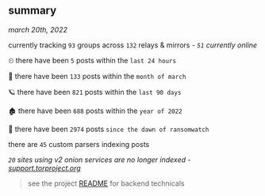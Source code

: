 
## summary
_march 20th, 2022_

currently tracking `93` groups across `132` relays & mirrors - _`51` currently online_

⏲ there have been `5` posts within the `last 24 hours`

🦈 there have been `133` posts within the `month of march`

🪐 there have been `821` posts within the `last 90 days`

🏚 there have been `688` posts within the `year of 2022`

🦕 there have been `2974` posts `since the dawn of ransomwatch`

there are `45` custom parsers indexing posts

_`20` sites using v2 onion services are no longer indexed - [support.torproject.org](https://support.torproject.org/onionservices/v2-deprecation/)_

> see the project [README](https://github.com/thetanz/ransomwatch#ransomwatch--) for backend technicals
